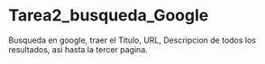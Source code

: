 # Tarea2_busqueda_Google
Busqueda en google, traer el Titulo, URL, Descripcion de todos los resultados, asi hasta la tercer pagina.
